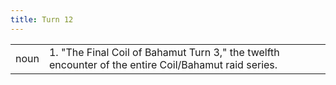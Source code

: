 ```yaml
---
title: Turn 12
---
```

| | |
| --- | --- |
| noun | 1.  	"The Final Coil of Bahamut Turn 3," the twelfth encounter of the entire Coil/Bahamut raid series.	|
